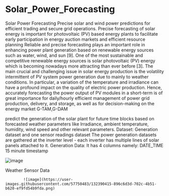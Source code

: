 # Solar_Power_Forecasting
Solar Power Forecasting
Precise solar and wind power predictions for efficient trading and secure grid operations. Precise forecasting of solar energy is important for photovoltaic (PV) based energy plants to facilitate early participation in energy auction markets and efficient resource planning
Reliable and precise forecasting plays an important role in enhancing power plant generation based on renewable energy sources such as water, wind, and sun [9]. One of the most sustainable and competitive renewable energy sources is solar photovoltaic (PV) energy which is becoming nowadays more attracting than ever before [3]. The main crucial and challenging issue in solar energy production is the volatility intermittent of PV system power generation due to mainly to weather conditions. In particular, a variation of the temperature and irradiance can have a profound impact on the quality of electric power production. 
Hence, accurately forecasting the power output of PV modules in a short-term is of great importance for daily/hourly efficient management of power grid production, delivery, and storage, as well as for decision-making on the energy market
G-TAM,G-DAM

predict the generation of the solar plant for future time blocks based on forecasted weather parameters like Irradiance, ambient temperature, humidity, wind speed and other relevant parameters.
Dataset:
Generation dataset and one sensor readings dataset
The power generation datasets are gathered at the inverter level - each inverter has multiple lines of solar panels attached to it.
Generation Data: It has 4 columns namely:
DATE_TIME	15 minute timestamp							
						
![image](https://user-images.githubusercontent.com/57750483/132389199-707646ac-cb4d-41ae-8f5a-a63a72fcffc2.png)
						



Weather Sensor Data

			![image](https://user-images.githubusercontent.com/57750483/132390415-896c6d3d-702c-4b51-b620-ef9fd54b9fda.png)




